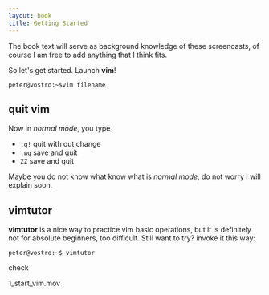 ```yaml
---
layout: book
title: Getting Started
---
```

The book text will serve as background knowledge of these screencasts, of
course I am free to add anything that I think fits.

So let's get started. Launch __vim__! 

    peter@vostro:~$vim filename 

## quit vim

Now in _normal mode_, you type 

 - `:q!` quit with out change
 - `:wq` save and quit
 - `ZZ`  save and quit

Maybe you do not know what know what is _normal mode_, do not worry I will
explain soon.

## vimtutor

__vimtutor__ is a nice way to practice vim basic operations, but it is
definitely not for absolute beginners, too difficult.  Still want to try?
invoke it this way:

    peter@vostro:~$ vimtutor

check

1_start_vim.mov

